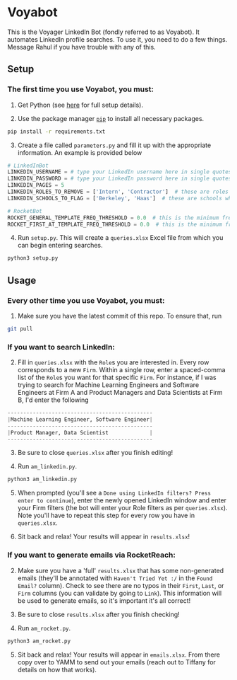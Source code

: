 # Voyabot

This is the Voyager LinkedIn Bot (fondly referred to as Voyabot). It automates LinkedIn profile searches. To use it, you need to do a few things. Message Rahul if you have trouble with any of this.

## Setup

### The first time you use Voyabot, you must:

1. Get Python (see [here](https://inst.eecs.berkeley.edu/~cs61a/sp20/lab/lab00/) for full setup details).

2. Use the package manager [`pip`](https://pip.pypa.io/en/stable/) to install all necessary packages.
```bash 
pip install -r requirements.txt
```

3. Create a file called `parameters.py` and fill it up with the appropriate information. An example is provided below
```python
# LinkedInBot
LINKEDIN_USERNAME = # type your LinkedIn username here in single quotes
LINKEDIN_PASSWORD = # type your LinkedIn password here in single quotes
LINKEDIN_PAGES = 5
LINKEDIN_ROLES_TO_REMOVE = ['Intern', 'Contractor']  # these are roles you want removed from your searches
LINKEDIN_SCHOOLS_TO_FLAG = ['Berkeley', 'Haas']  # these are schools whose alumni are tracked

# RocketBot
ROCKET_GENERAL_TEMPLATE_FREQ_THRESHOLD = 0.0  # this is the minimum frequency an email template must have on RocketReach to be included
ROCKET_FIRST_AT_TEMPLATE_FREQ_THRESHOLD = 0.0  # this is the minimum frequency the 'first@firm.com' email template must have on RocketReach to be included
```

4. Run `setup.py`. This will create a `queries.xlsx` Excel file from which you can begin entering searches.
```bash
python3 setup.py
```

## Usage

### Every other time you use Voyabot, you must:

1. Make sure you have the latest commit of this repo. To ensure that, run
```bash
git pull
```

### If you want to search LinkedIn:

2. Fill in `queries.xlsx` with the `Role`s you are interested in. Every row corresponds to a new `Firm`. Within a single row, enter a spaced-comma list of the `Role`s you want for that specific `Firm`. For instance, if I was trying to search for Machine Learning Engineers and Software Engineers at Firm A and Product Managers and Data Scientists at Firm B, I'd enter the following
```python
----------------------------------------------
|Machine Learning Engineer, Software Engineer|
----------------------------------------------
|Product Manager, Data Scientist             |
----------------------------------------------
```

3. Be sure to close `queries.xlsx` after you finish editing!

4. Run `am_linkedin.py`.
```bash
python3 am_linkedin.py
```

5. When prompted (you'll see a `Done using LinkedIn filters? Press enter to continue`), enter the newly opened LinkedIn window and enter your Firm filters (the bot will enter your Role filters as per `queries.xlsx`). Note you'll have to repeat this step for every row you have in `queries.xlsx`.

6. Sit back and relax! Your results will appear in `results.xlsx`!

### If you want to generate emails via RocketReach:

2. Make sure you have a 'full' `results.xlsx` that has some non-generated emails (they'll be annotated with `Haven't Tried Yet :/` in the `Found Email?` column). Check to see there are no typos in their `First`, `Last`, or `Firm` columns (you can validate by going to `Link`). This information will be used to generate emails, so it's important it's all correct!

3. Be sure to close `results.xlsx` after you finish checking!

4. Run `am_rocket.py`.
```bash
python3 am_rocket.py
```

5. Sit back and relax! Your results will appear in `emails.xlsx`. From there copy over to YAMM to send out your emails (reach out to Tiffany for details on how that works).
